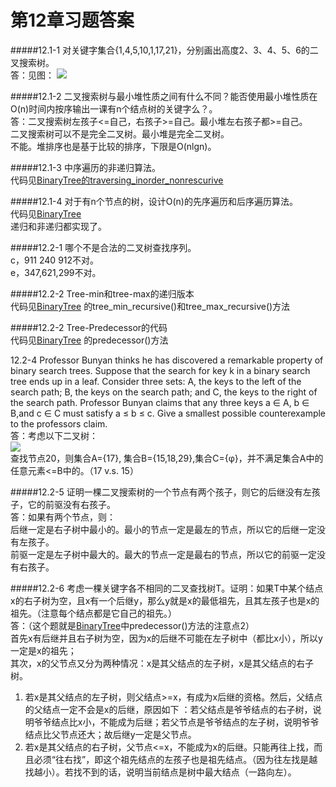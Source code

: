 第12章习题答案
=
#####12.1-1 对关键字集合{1,4,5,10,1,17,21}，分别画出高度2、3、4、5、6的二叉搜索树。  
答：见图：  ![](https://github.com/zhuxiuwei/CLRS/blob/master/Images/12.1-1.png)  

#####12.1-2 二叉搜索树与最小堆性质之间有什么不同？能否使用最小堆性质在O(n)时间内按序输出一课有n个结点树的关键字么？。  
答：二叉搜索树左孩子<=自己，右孩子>=自己。最小堆左右孩子都>=自己。  
二叉搜索树可以不是完全二叉树。最小堆是完全二叉树。  
不能。堆排序也是基于比较的排序，下限是O(nlgn)。  

#####12.1-3 中序遍历的非递归算法。  
代码见[BinaryTree的traversing_inorder_nonrescurive](https://github.com/zhuxiuwei/CLRS/blob/master/src/chap12_BinarySearchTree/BinaryTree.java)  

#####12.1-4 对于有n个节点的树，设计O(n)的先序遍历和后序遍历算法。  
代码见[BinaryTree](https://github.com/zhuxiuwei/CLRS/blob/master/src/chap12_BinarySearchTree/BinaryTree.java)  
递归和非递归都实现了。  

#####12.2-1 哪个不是合法的二叉树查找序列。  
c，911 240 912不对。  
e，347,621,299不对。  

#####12.2-2 Tree-min和tree-max的递归版本  
代码见[BinaryTree](https://github.com/zhuxiuwei/CLRS/blob/master/src/chap12_BinarySearchTree/BinarySearchTree_Search.java)
的tree_min_recursive()和tree_max_recursive()方法  

#####12.2-2 Tree-Predecessor的代码  
代码见[BinaryTree](https://github.com/zhuxiuwei/CLRS/blob/master/src/chap12_BinarySearchTree/BinarySearchTree_Search.java)
的predecessor()方法  

12.2-4 Professor Bunyan thinks he has discovered a remarkable property of binary search trees. 
Suppose that the search for key k in a binary search tree ends up in a leaf. 
Consider three sets: 
A, the keys to the left of the search path; B, the keys on the search path; and C, the keys to the right of the search path.
Professor Bunyan claims that any three keys a ∈ A, b ∈ B,and c ∈ C must satisfy a ≤ b ≤ c. 
Give a smallest possible counterexample to the professors claim.  
答：考虑以下二叉树：  
![](https://github.com/zhuxiuwei/CLRS/blob/master/Images/12.2-4.png)  
查找节点20，则集合A={17}, 集合B={15,18,29},集合C={φ}，并不满足集合A中的任意元素<=B中的。（17 v.s. 15）  

#####12.2-5 证明一棵二叉搜索树的一个节点有两个孩子，则它的后继没有左孩子，它的前驱没有右孩子。  
答：如果有两个节点，则：  
后继一定是右子树中最小的。最小的节点一定是最左的节点，所以它的后继一定没有左孩子。  
前驱一定是左子树中最大的。最大的节点一定是最右的节点，所以它的前驱一定没有右孩子。  

#####12.2-6 考虑一棵关键字各不相同的二叉查找树T。证明：如果T中某个结点x的右子树为空，且x有一个后继y，那么y就是x的最低祖先，且其左孩子也是x的祖先。（注意每个结点都是它自己的祖先。）  
答：（这个题就是[BinaryTree](https://github.com/zhuxiuwei/CLRS/blob/master/src/chap12_BinarySearchTree/BinarySearchTree_Search.java)中predecessor()方法的注意点2）  
首先x有后继并且右子树为空，因为x的后继不可能在左子树中（都比x小），所以y一定是x的祖先；  
其次，x的父节点又分为两种情况：x是其父结点的左子树，x是其父结点的右子树。  
1. 若x是其父结点的左子树，则父结点>=x，有成为x后继的资格。然后，父结点的父结点一定不会是x的后继，原因如下
：若父结点是爷爷结点的右子树，说明爷爷结点比x小，不能成为后继；若父节点是爷爷结点的左子树，说明爷爷结点比父节点还大；故后继y一定是父节点。  
2. 若x是其父结点的右子树，父节点<=x，不能成为x的后继。只能再往上找，而且必须“往右找”，即这个祖先结点的左孩子也是祖先结点。（因为往左找是越找越小）。若找不到的话，说明当前结点是树中最大结点（一路向左）。  
